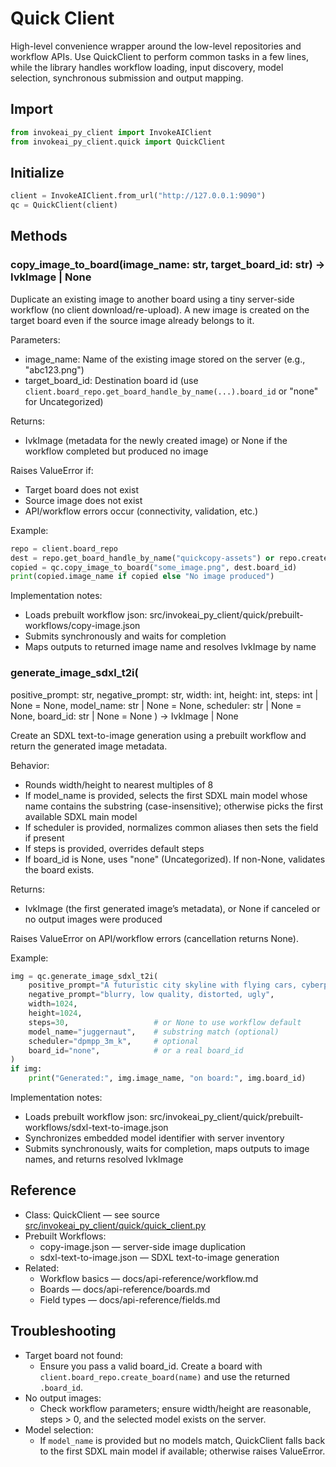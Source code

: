 # Quick Client

High-level convenience wrapper around the low-level repositories and workflow APIs. Use QuickClient to perform common tasks in a few lines, while the library handles workflow loading, input discovery, model selection, synchronous submission and output mapping.

## Import

```python
from invokeai_py_client import InvokeAIClient
from invokeai_py_client.quick import QuickClient
```

## Initialize

```python
client = InvokeAIClient.from_url("http://127.0.0.1:9090")
qc = QuickClient(client)
```

## Methods

### copy_image_to_board(image_name: str, target_board_id: str) -> IvkImage | None

Duplicate an existing image to another board using a tiny server-side workflow (no client download/re-upload). A new image is created on the target board even if the source image already belongs to it.

Parameters:
- image_name: Name of the existing image stored on the server (e.g., "abc123.png")
- target_board_id: Destination board id (use `client.board_repo.get_board_handle_by_name(...).board_id` or "none" for Uncategorized)

Returns:
- IvkImage (metadata for the newly created image) or None if the workflow completed but produced no image

Raises ValueError if:
- Target board does not exist
- Source image does not exist
- API/workflow errors occur (connectivity, validation, etc.)

Example:
```python
repo = client.board_repo
dest = repo.get_board_handle_by_name("quickcopy-assets") or repo.create_board("quickcopy-assets")
copied = qc.copy_image_to_board("some_image.png", dest.board_id)
print(copied.image_name if copied else "No image produced")
```

Implementation notes:
- Loads prebuilt workflow json: src/invokeai_py_client/quick/prebuilt-workflows/copy-image.json
- Submits synchronously and waits for completion
- Maps outputs to returned image name and resolves IvkImage by name

### generate_image_sdxl_t2i(
  positive_prompt: str,
  negative_prompt: str,
  width: int,
  height: int,
  steps: int | None = None,
  model_name: str | None = None,
  scheduler: str | None = None,
  board_id: str | None = None
) -> IvkImage | None

Create an SDXL text-to-image generation using a prebuilt workflow and return the generated image metadata.

Behavior:
- Rounds width/height to nearest multiples of 8
- If model_name is provided, selects the first SDXL main model whose name contains the substring (case-insensitive); otherwise picks the first available SDXL main model
- If scheduler is provided, normalizes common aliases then sets the field if present
- If steps is provided, overrides default steps
- If board_id is None, uses "none" (Uncategorized). If non-None, validates the board exists.

Returns:
- IvkImage (the first generated image’s metadata), or None if canceled or no output images were produced

Raises ValueError on API/workflow errors (cancellation returns None).

Example:
```python
img = qc.generate_image_sdxl_t2i(
    positive_prompt="A futuristic city skyline with flying cars, cyberpunk neon, detailed architecture",
    negative_prompt="blurry, low quality, distorted, ugly",
    width=1024,
    height=1024,
    steps=30,                   # or None to use workflow default
    model_name="juggernaut",    # substring match (optional)
    scheduler="dpmpp_3m_k",     # optional
    board_id="none",            # or a real board_id
)
if img:
    print("Generated:", img.image_name, "on board:", img.board_id)
```

Implementation notes:
- Loads prebuilt workflow json: src/invokeai_py_client/quick/prebuilt-workflows/sdxl-text-to-image.json
- Synchronizes embedded model identifier with server inventory
- Submits synchronously, waits for completion, maps outputs to image names, and returns resolved IvkImage

## Reference

- Class: QuickClient — see source [src/invokeai_py_client/quick/quick_client.py](../../src/invokeai_py_client/quick/quick_client.py)
- Prebuilt Workflows:
  - copy-image.json — server-side image duplication
  - sdxl-text-to-image.json — SDXL text-to-image generation
- Related:
  - Workflow basics — docs/api-reference/workflow.md
  - Boards — docs/api-reference/boards.md
  - Field types — docs/api-reference/fields.md

## Troubleshooting

- Target board not found:
  - Ensure you pass a valid board_id. Create a board with `client.board_repo.create_board(name)` and use the returned `.board_id`.
- No output images:
  - Check workflow parameters; ensure width/height are reasonable, steps > 0, and the selected model exists on the server.
- Model selection:
  - If `model_name` is provided but no models match, QuickClient falls back to the first SDXL main model if available; otherwise raises ValueError.